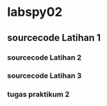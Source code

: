 # labspy02
## sourcecode Latihan 1
### sourcecode Latihan 2
### sourcecode Latihan 3
### tugas praktikum 2
